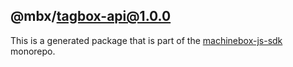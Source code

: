 ## @mbx/tagbox-api@1.0.0

This is a generated package that is part of the
[machinebox-js-sdk](https://github.com/joetyson/machinebox-js-sdk) monorepo.
